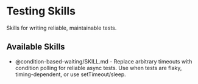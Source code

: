 # Testing Skills

Skills for writing reliable, maintainable tests.

## Available Skills

- @condition-based-waiting/SKILL.md - Replace arbitrary timeouts with condition polling for reliable async tests. Use when tests are flaky, timing-dependent, or use setTimeout/sleep.
